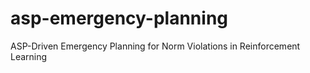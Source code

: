 # asp-emergency-planning
ASP-Driven Emergency Planning for Norm Violations in Reinforcement Learning
